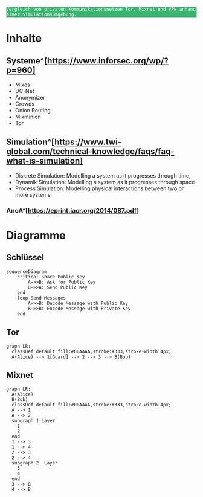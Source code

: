 <pre style="background-color:#3CB371;"><code style="color:white;">Vergleich von privaten Kommunikationsnetzen Tor, Mixnet und VPN anhand einer Simulationsumgebung.</code></pre>
# Inhalte
## Systeme^[https://www.inforsec.org/wp/?p=960]
- Mixes
- DC-Net
- Anonymizer
- Crowds
- Onion Routing
- Mixminion
- Tor
## Simulation^[https://www.twi-global.com/technical-knowledge/faqs/faq-what-is-simulation]
- Diskrete Simulation: Modelling a system as it progresses through time,
- Dynamik Simulation: Modelling a system as it progresses through space
- Process Simulation: Modelling physical interactions between two or more systems
### AnoA^[https://eprint.iacr.org/2014/087.pdf]

# Diagramme
## Schlüssel
```mermaid
sequenceDiagram
    critical Share Public Key
        A->>B: Ask for Public Key
        B->>A: Send Public Key
    end
    loop Send Messages
        A->>B: Decode Message with Public Key
        B->>B: Encode Message with Private Key
    end
```
## Tor
```mermaid
graph LR;
  classDef default fill:#00AAAA,stroke:#333,stroke-width:4px;
  A(Alice) --> 1[Guard] --> 2 --> 3 --> B(Bob)
```
## Mixnet
```mermaid
graph LR;
  A(Alice)
  B(Bob)
  classDef default fill:#00AAAA,stroke:#333,stroke-width:4px;
  A --> 1
  A --> 2
  subgraph 1.Layer
    1
    2
  end
  1 --> 3
  1 --> 4
  2 --> 3
  2 --> 4
  subgraph 2. Layer
    3
    4
  end
  3 --> B
  4 --> B
```